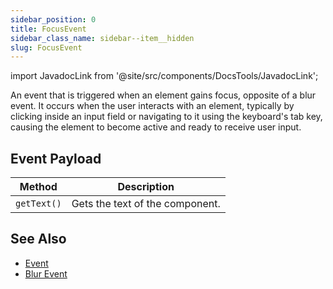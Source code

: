 ```yaml
---
sidebar_position: 0
title: FocusEvent
sidebar_class_name: sidebar--item__hidden
slug: FocusEvent
---
```


import JavadocLink from '@site/src/components/DocsTools/JavadocLink';

<JavadocLink type="foundation" location="com/webforj/component/event/FocusEvent" top='true' />

An event that is triggered when an element gains focus, opposite of a blur event. It occurs when the user interacts with an element, typically by clicking inside an input field or navigating to it using the keyboard's tab key, causing the element to become active and ready to receive user input.

## Event Payload

| Method | Description |
|:-:|-|
|`getText()`|Gets the text of the component.|

## See Also

- [Event](./event)
- [Blur Event](./BlurEvent)